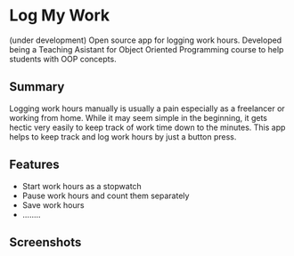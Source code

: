 # Log My Work
(under development)
Open source app for logging work hours.
Developed being a Teaching Asistant for Object Oriented Programming course to help students with OOP concepts.

## Summary
Logging work hours manually is usually a pain especially as a freelancer or working from home. While it may seem simple in the beginning, it gets hectic very easily to keep track of work time down to the minutes. This app helps to keep track and log work hours by just a button press.

## Features
- Start work hours as a stopwatch
- Pause work hours and count them separately
- Save work hours
- ........

## Screenshots